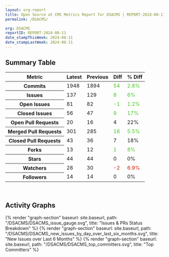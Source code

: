 ```yaml
---
layout: org-report
title: Open Source at CMS Metrics Report for DSACMS | REPORT-2024-08-11
permalink: /DSACMS/

org: DSACMS
reportID: REPORT-2024-08-11
date_stampThisWeek: 2024-08-11
date_stampLastWeek: 2024-08-11
---
```

<div class="summary-table">
  <table class="usa-table usa-table--borderless">
    <h2> Summary Table </h2>
    <thead>
      <tr>
        <th scope="col">Metric</th>
        <th scope="col">Latest</th>
        <th scope="col">Previous</th>
        <th scope="col">Diff</th>
        <th scope="col">% Diff</th>
      </tr>
    </thead>
    <tbody>
      <tr>
        <th scope="row">Commits</th>
        <td>1948</td>
        <td>1894</td>
        <td style="color: #45c527" >54</td>
        <td style="color: #45c527" >2.8%</td>
      </tr>
      <tr>
        <th scope="row">Issues</th>
        <td>137</td>
        <td>129</td>
        <td style="color: #45c527" >8</td>
        <td style="color: #45c527" >6%</td>
      </tr>
      <tr>
        <th scope="row">Open Issues</th>
        <td>81</td>
        <td>82</td>
        <td style="color: #45c527" >-1</td>
        <td style="color: #45c527" >1.2%</td>
      </tr>
      <tr>
        <th scope="row">Closed Issues</th>
        <td>56</td>
        <td>47</td>
        <td style="color: #45c527" >9</td>
        <td style="color: #45c527" >17%</td>
      </tr>
      <tr>
        <th scope="row">Open Pull Requests</th>
        <td>20</td>
        <td>16</td>
        <td style="" >4</td>
        <td style="" >22%</td>
      </tr>
      <tr>
        <th scope="row">Merged Pull Requests</th>
        <td>301</td>
        <td>285</td>
        <td style="color: #45c527" >16</td>
        <td style="color: #45c527" >5.5%</td>
      </tr>
      <tr>
        <th scope="row">Closed Pull Requests</th>
        <td>43</td>
        <td>36</td>
        <td style="" >7</td>
        <td style="" >18%</td>
      </tr>
      <tr>
        <th scope="row">Forks</th>
        <td>13</td>
        <td>12</td>
        <td style="color: #45c527" >1</td>
        <td style="color: #45c527" >8%</td>
      </tr>
      <tr>
        <th scope="row">Stars</th>
        <td>44</td>
        <td>44</td>
        <td style="" >0</td>
        <td style="" >0%</td>
      </tr>
      <tr>
        <th scope="row">Watchers</th>
        <td>28</td>
        <td>30</td>
        <td style="color: #d31c08" >-2</td>
        <td style="color: #d31c08" >6.9%</td>
      </tr>
      <tr>
        <th scope="row">Followers</th>
        <td>14</td>
        <td>14</td>
        <td style="" >0</td>
        <td style="" >0%</td>
      </tr>
    </tbody>
  </table>
</div>
<div class="graph-container">
  <br>
  <h2>Activity Graphs</h2>
  <div class="all-graphs">
    <!--- Issues/PRs Status Breakdown Graph -->
    {% render "graph-section" baseurl: site.baseurl, path: "/DSACMS/DSACMS_issue_gauge.svg", title: "Issues & PRs Status Breakdown" %}
    <!-- New Issues over Last 6 Months -->
    {% render "graph-section" baseurl: site.baseurl, path: "/DSACMS/DSACMS_new_issues_by_day_over_last_six_months.svg", title: "New Issues over Last 6 Months" %}
    <!-- Top Committers Bar Graph -->
    {% render "graph-section" baseurl: site.baseurl, path: "/DSACMS/DSACMS_top_committers.svg", title: "Top Committers" %}
  </div>
</div>